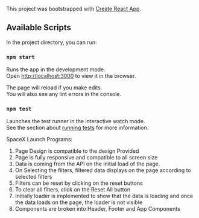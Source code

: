 This project was bootstrapped with [Create React App](https://github.com/facebook/create-react-app).

## Available Scripts

In the project directory, you can run:

### `npm start`

Runs the app in the development mode.<br />
Open [http://localhost:3000](http://localhost:3000) to view it in the browser.

The page will reload if you make edits.<br />
You will also see any lint errors in the console.

### `npm test`

Launches the test runner in the interactive watch mode.<br />
See the section about [running tests](https://facebook.github.io/create-react-app/docs/running-tests) for more information.


SpaceX Launch Programs:

1. Page Design is compatible to the design Provided
2. Page is fully responsive and compatible to all screen size
3. Data is coming from the API on the initial load of the page.
4. On Selecting the filters, filtered data displays on the page according to selected filters
5. Filters can be reset by clicking on the reset buttons
6. To clear all filters, click on the Reset All button
7. Initially loader is implemented to show that the data is loading and once the data loads on the page, the loader is not visible
8. Components are broken into Header, Footer and App Components 
